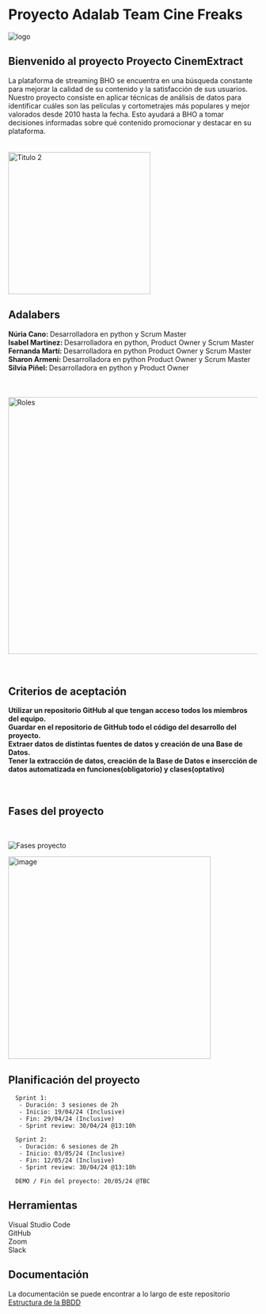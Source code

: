<h1>Proyecto Adalab Team Cine Freaks</h1>


![logo](https://github.com/fernandaMarti/Proyecto-da-promo-H-modulo-2-team1-cine_freaks/assets/99440874/fa57d795-5213-4648-98fb-852bf3976090)


<h2>Bienvenido al proyecto Proyecto CinemExtract</h2> La plataforma de streaming BHO se encuentra en una búsqueda constante para mejorar la calidad de su contenido y la satisfacción de sus usuarios. Nuestro proyecto consiste en aplicar técnicas de análisis de datos para identificar cuáles son las películas y cortometrajes más populares y mejor valorados desde 2010 hasta la fecha. Esto ayudará a BHO a tomar decisiones informadas sobre qué contenido promocionar y destacar en su plataforma.

</br>
</br>
</br>


<img width="287" alt="Titulo 2" src="https://github.com/fernandaMarti/Proyecto-da-promo-H-modulo-2-team1-cine_freaks/assets/99440874/8b7d3c29-6cd0-4f38-830d-2d2cc4b05787">


<h2>Adalabers</h2>
<b>Núria Cano: </b>Desarrolladora en python y Scrum Master</br>
<b>Isabel Martinez: </b>Desarrolladora en python, Product Owner y Scrum Master</br>
<b>Fernanda Martí: </b>Desarrolladora en python Product Owner y Scrum Master</br>
<b>Sharon Armeni: </b>Desarrolladora en python Product Owner y Scrum Master</br>
<b>Silvia Piñel: </b>Desarrolladora en python y Product Owner</br>
</br>
</br>
</br>

<img width="519" alt="Roles" src="https://github.com/fernandaMarti/Proyecto-da-promo-H-modulo-2-team1-cine_freaks/assets/99440874/ed6c7cb3-152b-414a-aae0-38de7b50ec46">

</br>
</br>
</br>

<h2> Criterios de aceptación</h2>
<b> Utilizar un repositorio GitHub al que tengan acceso todos los miembros del equipo.</b></br>
<b> Guardar en el repositorio de GitHub todo el código del desarrollo del proyecto.</b></br>
<b> Extraer datos de distintas fuentes de datos y creación de una Base de Datos.</b></br>
<b>Tener la extracción de datos, creación de la Base de Datos e insercción de datos automatizada en funciones(obligatorio) y clases(optativo)</b></br>
</br>
</br>

<h2> Fases del proyecto</h2>

</br>

![Fases proyecto](https://github.com/fernandaMarti/Proyecto-da-promo-H-modulo-2-team1-cine_freaks/assets/99440874/c03afdb9-fcb3-4b61-b460-5ff2395579d0)


<img width="409" alt="image" src="https://github.com/fernandaMarti/Proyecto-da-promo-H-modulo-2-team1-cine_freaks/assets/162314262/77736279-58cc-4847-a4d0-ddb689cbabe6">

</br>

<h2> Planificación del proyecto</h2>

      Sprint 1:
       - Duración: 3 sesiones de 2h 
       - Inicio: 19/04/24 (Inclusive)
       - Fin: 29/04/24 (Inclusive)
       - Sprint review: 30/04/24 @13:10h 
 
      Sprint 2:
       - Duración: 6 sesiones de 2h 
       - Inicio: 03/05/24 (Inclusive)
       - Fin: 12/05/24 (Inclusive)
       - Sprint review: 30/04/24 @13:10h

      DEMO / Fin del proyecto: 20/05/24 @TBC

<h2>Herramientas</h2>
Visual Studio Code </br>
GitHub </br>
Zoom</br>
Slack</br>


<h2>Documentación</h1>
La documentación se puede encontrar a lo largo de este repositorio</br>
  <a href="https://raw.githubusercontent.com/fernandaMarti/Proyecto-da-promo-H-modulo-2-team1-cine_freaks/main/Estructura_BBDD.md">Estructura de la BBDD</a></br>
